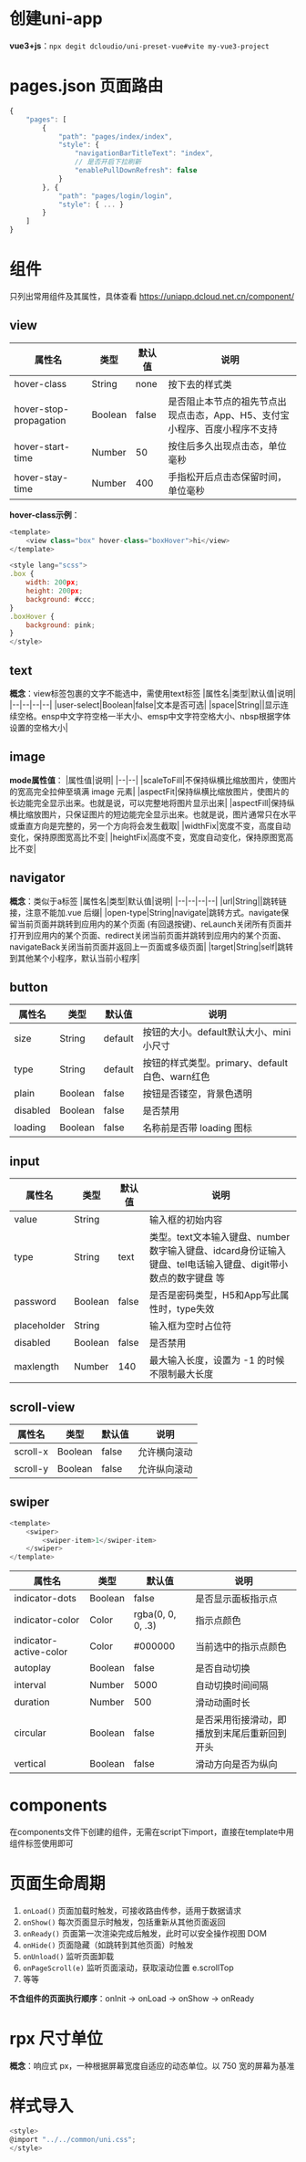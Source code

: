# 创建uni-app
**vue3+js**：`npx degit dcloudio/uni-preset-vue#vite my-vue3-project`

# pages.json 页面路由
```js
{
    "pages": [
        {
            "path": "pages/index/index",
            "style": { 
                "navigationBarTitleText": "index",
                // 是否开启下拉刷新
                "enablePullDownRefresh": false
            }
        }, {
            "path": "pages/login/login",
            "style": { ... }
        }
    ]
}
```

# 组件
只列出常用组件及其属性，具体查看 <a href="https://uniapp.dcloud.net.cn/component/">https://uniapp.dcloud.net.cn/component/</a>
## view
|属性名|类型|默认值|说明|
|--|--|--|--|
|hover-class|String|none|按下去的样式类|
|hover-stop-propagation|Boolean|false|是否阻止本节点的祖先节点出现点击态，App、H5、支付宝小程序、百度小程序不支持|
|hover-start-time|Number|50|按住后多久出现点击态，单位毫秒|
|hover-stay-time|Number|400|手指松开后点击态保留时间，单位毫秒|

**hover-class示例**：
```js
<template>
    <view class="box" hover-class="boxHover">hi</view>
</template>

<style lang="scss">
.box {
    width: 200px;
    height: 200px;
    background: #ccc;
}
.boxHover {
    background: pink;
}
</style>
```

## text
**概念**：view标签包裹的文字不能选中，需使用text标签
|属性名|类型|默认值|说明|
|--|--|--|--|
|user-select|Boolean|false|文本是否可选|
|space|String||显示连续空格。ensp中文字符空格一半大小、emsp中文字符空格大小、nbsp根据字体设置的空格大小|

## image
**mode属性值**：
|属性值|说明|
|--|--|
|scaleToFill|不保持纵横比缩放图片，使图片的宽高完全拉伸至填满 image 元素|
|aspectFit|保持纵横比缩放图片，使图片的长边能完全显示出来。也就是说，可以完整地将图片显示出来|
|aspectFill|保持纵横比缩放图片，只保证图片的短边能完全显示出来。也就是说，图片通常只在水平或垂直方向是完整的，另一个方向将会发生截取|
|widthFix|宽度不变，高度自动变化，保持原图宽高比不变|
|heightFix|高度不变，宽度自动变化，保持原图宽高比不变|

## navigator
 **概念**：类似于a标签
|属性名|类型|默认值|说明|
|--|--|--|--|
|url|String||跳转链接，注意不能加.vue 后缀|
|open-type|String|navigate|跳转方式。navigate保留当前页面并跳转到应用内的某个页面 (有回退按键)、reLaunch关闭所有页面并打开到应用内的某个页面、redirect关闭当前页面并跳转到应用内的某个页面、navigateBack关闭当前页面并返回上一页面或多级页面|
|target|String|self|跳转到其他某个小程序，默认当前小程序|

## button
|属性名|类型|默认值|说明|
|--|--|--|--|
|size|String|default|按钮的大小。default默认大小、mini小尺寸|
|type|String|default|按钮的样式类型。primary、default白色、warn红色|
|plain|Boolean|false|按钮是否镂空，背景色透明|
|disabled|Boolean|false|是否禁用|
|loading|Boolean|false|名称前是否带 loading 图标|

## input
|属性名|类型|默认值|说明|
|--|--|--|--|
|value|String||输入框的初始内容|
|type|String|text|类型。text文本输入键盘、number数字输入键盘、idcard身份证输入键盘、tel电话输入键盘、digit带小数点的数字键盘 等|
|password|Boolean|false|是否是密码类型，H5和App写此属性时，type失效|
|placeholder|String||输入框为空时占位符|
|disabled|Boolean|false|是否禁用|
|maxlength|Number|140|最大输入长度，设置为 -1 的时候不限制最大长度|

## scroll-view
|属性名|类型|默认值|说明|
|--|--|--|--|
|scroll-x|Boolean|false|允许横向滚动|
|scroll-y|Boolean|false|允许纵向滚动|

## swiper
```js
<template>
    <swiper>
        <swiper-item>1</swiper-item>
    </swiper>
</template>
```
|属性名|类型|默认值|说明|
|--|--|--|--|
|indicator-dots|Boolean|false|是否显示面板指示点|
|indicator-color|Color|rgba(0, 0, 0, .3)|指示点颜色|
|indicator-active-color|Color|#000000|当前选中的指示点颜色|
|autoplay|Boolean|false|是否自动切换|
|interval|Number|5000|自动切换时间间隔|
|duration|Number|500|滑动动画时长|
|circular|Boolean|false|是否采用衔接滑动，即播放到末尾后重新回到开头|
|vertical|Boolean|false|滑动方向是否为纵向|

# components
 在components文件下创建的组件，无需在script下import，直接在template中用组件标签使用即可

# 页面生命周期
1. `onLoad()` 页面加载时触发，可接收路由传参，适用于数据请求
2. `onShow()` 每次页面显示时触发，包括重新从其他页面返回
3. `onReady()` 页面第一次渲染完成后触发，此时可以安全操作视图 DOM
4. `onHide()` 页面隐藏（如跳转到其他页面）时触发
5. `onUnload()` 监听页面卸载
6. `onPageScroll(e)` 监听页面滚动，获取滚动位置 e.scrollTop
7. 等等

**不含组件的页面执行顺序**：onInit → onLoad → onShow → onReady

# rpx 尺寸单位
**概念**：响应式 px，一种根据屏幕宽度自适应的动态单位。以 750 宽的屏幕为基准

# 样式导入
```js
<style>
@import "../../common/uni.css";
</style>
```